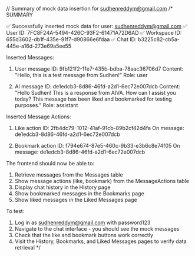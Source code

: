 // Summary of mock data insertion for sudhenreddym@gmail.com
/*
SUMMARY

✅ Successfully inserted mock data for user: sudhenreddym@gmail.com
✅ User ID: 7FC8F24A-5494-426C-93F2-61471A72D6AD
✅ Workspace ID: 655d3602-db1f-435e-91f7-d90866e6fdaa
✅ Chat ID: b3225c82-cb5a-445e-a16d-273e69a5ee55

Inserted Messages:
1. User message ID: 9fb121f2-11e7-435b-bdba-78aac36706d7
   Content: "Hello, this is a test message from Sudhen!"
   Role: user

2. AI message ID: de1edcb3-8d86-46fd-a2d1-6ec72e007dcb
   Content: "Hello Sudhen! This is a response from AIVA. How can I assist you today? This message has been liked and bookmarked for testing purposes."
   Role: assistant

Inserted Message Actions:
1. Like action ID: 2fb4dc79-1012-41af-91cb-89b2cf42d4fa
   On message: de1edcb3-8d86-46fd-a2d1-6ec72e007dcb

2. Bookmark action ID: f794e674-87e5-460c-9b33-e3b6c8e74f05
   On message: de1edcb3-8d86-46fd-a2d1-6ec72e007dcb

The frontend should now be able to:
1. Retrieve messages from the Messages table
2. Show message actions (like, bookmark) from the MessageActions table
3. Display chat history in the History page
4. Show bookmarked messages in the Bookmarks page
5. Show liked messages in the Liked Messages page

To test:
1. Log in as sudhenreddym@gmail.com with password123
2. Navigate to the chat interface - you should see the mock messages
3. Check that the like and bookmark buttons work correctly
4. Visit the History, Bookmarks, and Liked Messages pages to verify data retrieval
*/